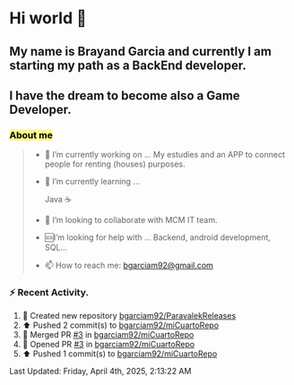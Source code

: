 # Hi world 👋

  

## My name is Brayand Garcia and currently I am starting my path as a BackEnd developer.  

## I have the dream to become also a Game Developer. 

  
### <font color="#000000"><span style="background:#fff88f">About me</span></font>
> 
> - 🔭 I’m currently working on ... My estudies and an APP to connect people for renting (houses) purposes.
> 
> - 🌱 I’m currently learning ... 
> 
>	Java ☕
> 
> - 👯 I’m looking to collaborate with MCM IT team.
> 
>  - 🆘I’m looking for help with ... Backend, android development, SQL...
>    
> - 📫 How to reach me: bgarciam92@gmail.com
> 
> 

### :zap: Recent Activity.

<!--RECENT_ACTIVITY:start-->
1. 📔 Created new repository [bgarciam92/ParavalekReleases](https://github.com/bgarciam92/ParavalekReleases)<br>
2. ⬆️ Pushed 2 commit(s) to [bgarciam92/miCuartoRepo](https://github.com/bgarciam92/miCuartoRepo)<br>
3. 🎉 Merged PR [#3](https://github.com/bgarciam92/miCuartoRepo/pull/3) in [bgarciam92/miCuartoRepo](https://github.com/bgarciam92/miCuartoRepo)<br>
4. 💪 Opened PR [#3](https://github.com/bgarciam92/miCuartoRepo/pull/3) in [bgarciam92/miCuartoRepo](https://github.com/bgarciam92/miCuartoRepo)<br>
5. ⬆️ Pushed 1 commit(s) to [bgarciam92/miCuartoRepo](https://github.com/bgarciam92/miCuartoRepo)<br>
<!--RECENT_ACTIVITY:end-->

<!--RECENT_ACTIVITY:last_update-->
Last Updated: Friday, April 4th, 2025, 2:13:22 AM
<!--RECENT_ACTIVITY:last_update_end-->
